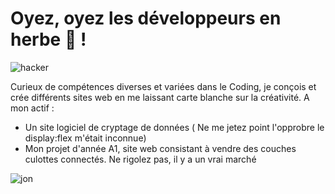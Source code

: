 # Oyez, oyez les développeurs en herbe 🤴 ! 

![hacker](https://c.tenor.com/CgGUXc-LDc4AAAAC/hacker-pc.gif)

Curieux de compétences diverses et variées dans le Coding, je conçois et crée différents sites web en me laissant carte blanche sur la créativité.
A mon actif :
* Un site logiciel de cryptage de données 
( Ne me jetez point l'opprobre le display:flex m'était inconnue)
* Mon projet d'année A1, site web consistant à vendre des couches culottes connectés. Ne rigolez pas, il y a un vrai marché









![jon](https://user-images.githubusercontent.com/75830815/189872788-9e536bfe-919e-4ce2-a0bf-b767f1c1f581.gif)



<!--
**albanledev/albanledev** is a ✨ _special_ ✨ repository because its `README.md` (this file) appears on your GitHub profile.

Here are some ideas to get you started:

- 🔭 I’m currently working on ...
- 🌱 I’m currently learning ...
- 👯 I’m looking to collaborate on ...
- 🤔 I’m looking for help with ...
- 💬 Ask me about ...
- 📫 How to reach me: ...
- 😄 Pronouns: ...
- ⚡ Fun fact: ...
-->

